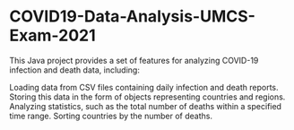 # COVID19-Data-Analysis-UMCS-Exam-2021

This Java project provides a set of features for analyzing COVID-19 infection and death data, including:

Loading data from CSV files containing daily infection and death reports.
Storing this data in the form of objects representing countries and regions.
Analyzing statistics, such as the total number of deaths within a specified time range.
Sorting countries by the number of deaths.
